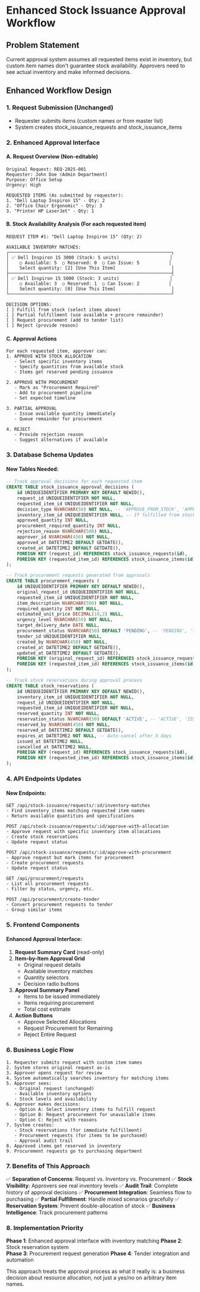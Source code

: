 # Enhanced Stock Issuance Approval Workflow

## Problem Statement
Current approval system assumes all requested items exist in inventory, but custom item names don't guarantee stock availability. Approvers need to see actual inventory and make informed decisions.

## Enhanced Workflow Design

### 1. Request Submission (Unchanged)
- Requester submits items (custom names or from master list)
- System creates stock_issuance_requests and stock_issuance_items

### 2. Enhanced Approval Interface

#### A. Request Overview (Non-editable)
```
Original Request: REQ-2025-001
Requester: John Doe (Admin Department)
Purpose: Office Setup
Urgency: High

REQUESTED ITEMS (As submitted by requester):
1. "Dell Laptop Inspiron 15" - Qty: 2
2. "Office Chair Ergonomic" - Qty: 3
3. "Printer HP LaserJet" - Qty: 1
```

#### B. Stock Availability Analysis (For each requested item)
```
REQUEST ITEM #1: "Dell Laptop Inspiron 15" (Qty: 2)

AVAILABLE INVENTORY MATCHES:
┌─────────────────────────────────────────────────────────────┐
│ ✅ Dell Inspiron 15 3000 (Stock: 5 units)                   │
│    ○ Available: 5  ○ Reserved: 0  ○ Can Issue: 5           │
│    Select quantity: [2] [Use This Item]                     │
├─────────────────────────────────────────────────────────────┤
│ ✅ Dell Inspiron 15 5000 (Stock: 3 units)                   │
│    ○ Available: 3  ○ Reserved: 1  ○ Can Issue: 2           │
│    Select quantity: [0] [Use This Item]                     │
└─────────────────────────────────────────────────────────────┘

DECISION OPTIONS:
[ ] Fulfill from stock (select items above)
[ ] Partial fulfillment (use available + procure remainder)
[ ] Request procurement (add to tender list)
[ ] Reject (provide reason)
```

#### C. Approval Actions
```
For each requested item, approver can:
1. APPROVE WITH STOCK ALLOCATION
   - Select specific inventory items
   - Specify quantities from available stock
   - Items get reserved pending issuance

2. APPROVE WITH PROCUREMENT
   - Mark as "Procurement Required"
   - Add to procurement pipeline
   - Set expected timeline

3. PARTIAL APPROVAL
   - Issue available quantity immediately
   - Queue remainder for procurement

4. REJECT
   - Provide rejection reason
   - Suggest alternatives if available
```

### 3. Database Schema Updates

#### New Tables Needed:

```sql
-- Track approval decisions for each requested item
CREATE TABLE stock_issuance_approval_decisions (
    id UNIQUEIDENTIFIER PRIMARY KEY DEFAULT NEWID(),
    request_id UNIQUEIDENTIFIER NOT NULL,
    requested_item_id UNIQUEIDENTIFIER NOT NULL,
    decision_type NVARCHAR(50) NOT NULL, -- 'APPROVE_FROM_STOCK', 'APPROVE_FOR_PROCUREMENT', 'PARTIAL', 'REJECT'
    inventory_item_id UNIQUEIDENTIFIER NULL, -- If fulfilled from stock
    approved_quantity INT NULL,
    procurement_required_quantity INT NULL,
    rejection_reason NVARCHAR(500) NULL,
    approver_id NVARCHAR(450) NOT NULL,
    approved_at DATETIME2 DEFAULT GETDATE(),
    created_at DATETIME2 DEFAULT GETDATE(),
    FOREIGN KEY (request_id) REFERENCES stock_issuance_requests(id),
    FOREIGN KEY (requested_item_id) REFERENCES stock_issuance_items(id)
);

-- Track procurement requests generated from approvals
CREATE TABLE procurement_requests (
    id UNIQUEIDENTIFIER PRIMARY KEY DEFAULT NEWID(),
    original_request_id UNIQUEIDENTIFIER NOT NULL,
    requested_item_id UNIQUEIDENTIFIER NOT NULL,
    item_description NVARCHAR(500) NOT NULL,
    required_quantity INT NOT NULL,
    estimated_unit_price DECIMAL(10,2) NULL,
    urgency_level NVARCHAR(50) NOT NULL,
    target_delivery_date DATE NULL,
    procurement_status NVARCHAR(50) DEFAULT 'PENDING', -- 'PENDING', 'TENDER_CREATED', 'ORDERED', 'DELIVERED'
    tender_id UNIQUEIDENTIFIER NULL,
    created_by NVARCHAR(450) NOT NULL,
    created_at DATETIME2 DEFAULT GETDATE(),
    updated_at DATETIME2 DEFAULT GETDATE(),
    FOREIGN KEY (original_request_id) REFERENCES stock_issuance_requests(id),
    FOREIGN KEY (requested_item_id) REFERENCES stock_issuance_items(id)
);

-- Track stock reservations during approval process
CREATE TABLE stock_reservations (
    id UNIQUEIDENTIFIER PRIMARY KEY DEFAULT NEWID(),
    inventory_item_id UNIQUEIDENTIFIER NOT NULL,
    request_id UNIQUEIDENTIFIER NOT NULL,
    requested_item_id UNIQUEIDENTIFIER NOT NULL,
    reserved_quantity INT NOT NULL,
    reservation_status NVARCHAR(50) DEFAULT 'ACTIVE', -- 'ACTIVE', 'ISSUED', 'CANCELLED'
    reserved_by NVARCHAR(450) NOT NULL,
    reserved_at DATETIME2 DEFAULT GETDATE(),
    expires_at DATETIME2 NOT NULL, -- Auto-cancel after X days
    issued_at DATETIME2 NULL,
    cancelled_at DATETIME2 NULL,
    FOREIGN KEY (request_id) REFERENCES stock_issuance_requests(id),
    FOREIGN KEY (requested_item_id) REFERENCES stock_issuance_items(id)
);
```

### 4. API Endpoints Updates

#### New Endpoints:
```
GET /api/stock-issuance/requests/:id/inventory-matches
- Find inventory items matching requested item names
- Return available quantities and specifications

POST /api/stock-issuance/requests/:id/approve-with-allocation
- Approve request with specific inventory item allocations
- Create stock reservations
- Update request status

POST /api/stock-issuance/requests/:id/approve-with-procurement
- Approve request but mark items for procurement
- Create procurement requests
- Update request status

GET /api/procurement/requests
- List all procurement requests
- Filter by status, urgency, etc.

POST /api/procurement/create-tender
- Convert procurement requests to tender
- Group similar items
```

### 5. Frontend Components

#### Enhanced Approval Interface:
1. **Request Summary Card** (read-only)
2. **Item-by-Item Approval Grid**
   - Original request details
   - Available inventory matches
   - Quantity selectors
   - Decision radio buttons
3. **Approval Summary Panel**
   - Items to be issued immediately
   - Items requiring procurement
   - Total cost estimate
4. **Action Buttons**
   - Approve Selected Allocations
   - Request Procurement for Remaining
   - Reject Entire Request

### 6. Business Logic Flow

```
1. Requester submits request with custom item names
2. System stores original request as-is
3. Approver opens request for review
4. System automatically searches inventory for matching items
5. Approver sees:
   - Original request (unchanged)
   - Available inventory options
   - Stock levels and availability
6. Approver makes decisions:
   - Option A: Select inventory items to fulfill request
   - Option B: Request procurement for unavailable items
   - Option C: Reject with reasons
7. System creates:
   - Stock reservations (for immediate fulfillment)
   - Procurement requests (for items to be purchased)
   - Approval audit trail
8. Approved items get reserved in inventory
9. Procurement requests go to purchasing department
```

### 7. Benefits of This Approach

✅ **Separation of Concerns**: Request vs. Inventory vs. Procurement
✅ **Stock Visibility**: Approvers see real inventory levels
✅ **Audit Trail**: Complete history of approval decisions
✅ **Procurement Integration**: Seamless flow to purchasing
✅ **Partial Fulfillment**: Handle mixed scenarios gracefully
✅ **Reservation System**: Prevent double-allocation of stock
✅ **Business Intelligence**: Track procurement patterns

### 8. Implementation Priority

**Phase 1**: Enhanced approval interface with inventory matching
**Phase 2**: Stock reservation system  
**Phase 3**: Procurement request generation
**Phase 4**: Tender integration and automation

This approach treats the approval process as what it really is: a business decision about resource allocation, not just a yes/no on arbitrary item names.
